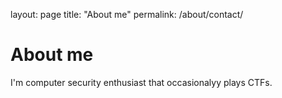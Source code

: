 layout: page
title: "About me"
permalink: /about/contact/
# About me
I'm computer security enthusiast that occasionalyy plays CTFs.
